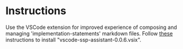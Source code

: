 # Instructions

Use the VSCode extension for improved experience of composing and managing 'implementation-statements' markdown files. Follow [these](https://code.visualstudio.com/docs/editor/extension-gallery#_install-from-a-vsix) instructions to install "vscode-ssp-assistant-0.0.6.vsix".
